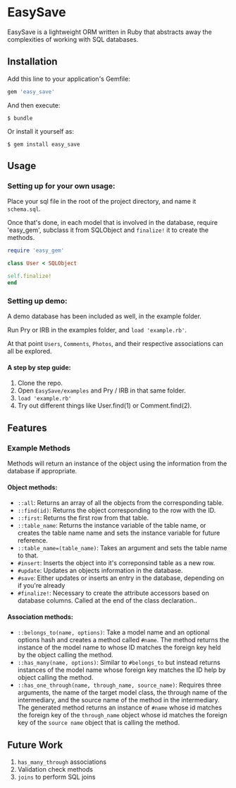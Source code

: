 # EasySave

EasySave is a lightweight ORM written in Ruby that abstracts away the
complexities of working with SQL databases. 

## Installation

Add this line to your application's Gemfile:

```ruby
gem 'easy_save'
```

And then execute:

    $ bundle

Or install it yourself as:

    $ gem install easy_save

## Usage

### Setting up for your own usage: 

Place your sql file in the root of the project directory, and name it
`schema.sql`.


Once that's done, in each model that is involved in the database, require
'easy_gem', subclass it from SQLObject and `finalize!` it to create the methods.

```ruby
require 'easy_gem'

class User < SQLObject

self.finalize!
end
```

### Setting up demo: 

A demo database has been included as well, in the example folder.

Run Pry or IRB in the examples folder, and `load 'example.rb'`.

At that point `Users`, `Comments`, `Photos`, and their respective associations can all
be explored.

#### A step by step guide:

1. Clone the repo.
2. Open `EasySave/examples` and Pry / IRB in that same folder.
3. `load 'example.rb'`
4. Try out different things like User.find(1) or Comment.find(2).

## Features

### Example Methods

Methods will return an instance of the object using the information from
the database if appropriate.

#### Object methods: 

* `::all`: Returns an array of all the objects from the corresponding table.
* `::find(id)`: Returns the object corresponding to the row with the ID.
* `::first`: Returns the first row from that table.
* `::table_name`: Returns the instance variable of the table name, or creates
  the table name name and sets the instance variable for future reference.
* `::table_name=(table_name)`: Takes an argument and sets the table name to
  that.
* `#insert`: Inserts the object into it's correponsind table as a new row.
* `#update`: Updates an objects information in the database.
* `#save`: Either updates or inserts an entry in the database, depending on if
  you're already 
* `#finalize!`: Necessary to create the attribute accessors based on database
  columns. Called at the end of the class declaration..

#### Association methods:

* `::belongs_to(name, options)`: Take a model name and an optional options hash
  and creates a method called `#name`. The method returns the instance of the
  model name to whose ID matches the foreign key held by the object calling the
  method.
* `::has_many(name, options)`: Similar to `#belongs_to` but instead returns
  instances of the model name whose foreign key matches the ID help by object
  calling the method.
* `::has_one_through(name, through_name, source_name)`: Requires three
  arguments, the name of the target model class, the through name of the
  intermediary, and the source name of the method in the intermediary. The
  generated method returns an instance of `#name` whose id matches the foreign
  key of the `through_name` object whose id matches the foreign key of the
  `source name` object that is calling the method.



## Future Work

1. `has_many_through` associations
2. Validation check methods
3. `joins` to perform SQL joins



